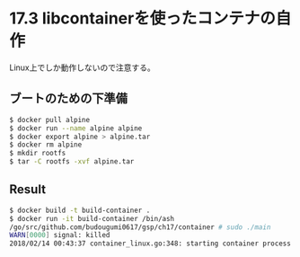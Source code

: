 # 17.3 libcontainerを使ったコンテナの自作
Linux上でしか動作しないので注意する。

## ブートのための下準備
```bash
$ docker pull alpine
$ docker run --name alpine alpine
$ docker export alpine > alpine.tar
$ docker rm alpine
$ mkdir rootfs
$ tar -C rootfs -xvf alpine.tar
```

## Result

```bash
$ docker build -t build-container .
$ docker run -it build-container /bin/ash
/go/src/github.com/budougumi0617/gsp/ch17/container # sudo ./main
WARN[0000] signal: killed
2018/02/14 00:43:37 container_linux.go:348: starting container process caused "process_linux.go:279: applying cgroup configuration for process caused \"mkdir /sys/fs/cgroup/cpuset/system: read-only file system\""
```
